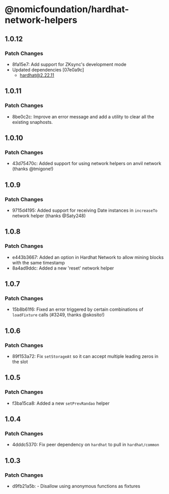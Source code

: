 # @nomicfoundation/hardhat-network-helpers

## 1.0.12

### Patch Changes

- 8fa15e7: Add support for ZKsync's development mode
- Updated dependencies [07e0a9c]
  - hardhat@2.22.11

## 1.0.11

### Patch Changes

- 8be0c2c: Improve an error message and add a utility to clear all the existing snaphosts.

## 1.0.10

### Patch Changes

- 43d75470c: Added support for using network helpers on anvil network (thanks @tmigone!)

## 1.0.9

### Patch Changes

- 9715d4195: Added support for receiving Date instances in `increaseTo` network helper (thanks @Saty248)

## 1.0.8

### Patch Changes

- e443b3667: Added an option in Hardhat Network to allow mining blocks with the same timestamp
- 8a4ad9ddc: Added a new 'reset' network helper

## 1.0.7

### Patch Changes

- 15b8b61f6: Fixed an error triggered by certain combinations of `loadFixture` calls (#3249, thanks @skosito!)

## 1.0.6

### Patch Changes

- 89f153a72: Fix `setStorageAt` so it can accept multiple leading zeros in the slot

## 1.0.5

### Patch Changes

- f3ba15ca8: Added a new `setPrevRandao` helper

## 1.0.4

### Patch Changes

- 4dddc5370: Fix peer dependency on `hardhat` to pull in `hardhat/common`

## 1.0.3

### Patch Changes

- d9fb21a5b: - Disallow using anonymous functions as fixtures
